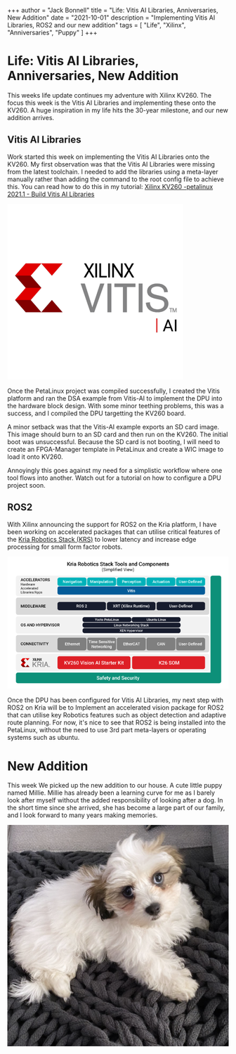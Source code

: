 +++
author = "Jack Bonnell"
title = "Life: Vitis AI Libraries, Anniversaries, New Addition"
date = "2021-10-01"
description = "Implementing Vitis AI Libraries, ROS2 and our new addition"
tags = [
    "Life",
    "Xilinx",
    "Anniversaries",
    "Puppy"
]
+++


# Life: Vitis AI Libraries, Anniversaries, New Addition

This weeks life update continues my adventure with Xilinx KV260. The focus this week is the Vitis AI Libraries and implementing these onto the KV260. A huge inspiration in my life hits the 30-year milestone, and our new addition arrives.

## Vitis AI Libraries

Work started this week on implementing the Vitis AI Libraries onto the KV260. My first observation was that the Vitis AI Libraries were missing from the latest toolchain. I needed to add the libraries using a meta-layer manually rather than adding the command to the root config file to achieve this. You can read how to do this in my tutorial: [Xilinx KV260 -petalinux 2021.1 - Build Vitis AI Libraries]

![Vitis AI Libraries](/img/vitis-ai-logo.png)

Once the PetaLinux project was compiled successfully, I created the Vitis platform and ran the DSA example from Vitis-AI to implement the DPU into the hardware block design. With some minor teething problems, this was a success, and I compiled the DPU targetting the KV260 board.

A minor setback was that the Vitis-AI example exports an SD card image. This image should burn to an SD card and then run on the KV260. The initial boot was unsuccessful. Because the SD card is not booting, I will need to create an FPGA-Manager template in PetaLinux and create a WIC image to load it onto KV260.

Annoyingly this goes against my need for a simplistic workflow where one tool flows into another. Watch out for a tutorial on how to configure a DPU project soon.

## ROS2

With Xilinx announcing the support for ROS2 on the Kria platform, I have been working on accelerated packages that can utilise critical features of the [Kria Robotics Stack (KRS)] to lower latency and increase edge processing for small form factor robots. 

![Kria Robotics Stack (KRS)](/img/kria-robotoics-stack-diagram.png)


Once the DPU has been configured for Vitis AI Libraries, my next step with ROS2 on Kria will be to Implement an accelerated vision package for ROS2 that can utilise key Robotics features such as object detection and adaptive route planning. For now, it's nice to see that ROS2 is being installed into the PetaLinux, without the need to use 3rd part meta-layers or operating systems such as ubuntu.

# New Addition


This week We picked up the new addition to our house. A cute little puppy named Millie. Millie has already been a learning curve for me as I barely look after myself without the added responsibility of looking after a dog. In the short time since she arrived, she has become a large part of our family, and I look forward to many years making memories.

![Little Millie](/img/Millie.png)

[Kria Robotics Stack (KRS)]: https://xilinx.github.io/KRS/sphinx/build/html/index.html
[Xilinx KV260 -petalinux 2021.1 - Build Vitis AI Libraries]: https://www.hackster.io/jack-bonnell2/xilinx-kv260-petalinux-2021-1-build-vitis-ai-libraries-dd3025